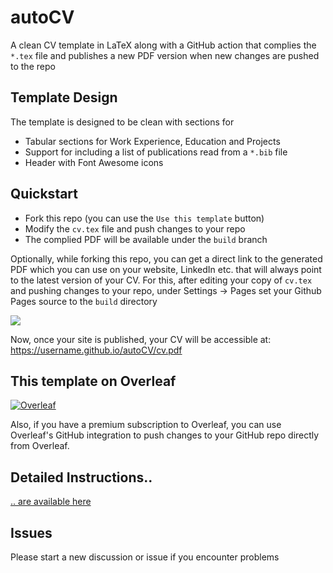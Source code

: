 # autoCV

A clean CV template in LaTeX along with a GitHub action that complies the `*.tex` file and publishes a new PDF version when new changes are pushed to the repo

## Template Design

The template is designed to be clean with sections for
- Tabular sections for Work Experience, Education and Projects
- Support for including a list of publications read from a `*.bib` file
- Header with Font Awesome icons

## Quickstart
- Fork this repo (you can use the `Use this template` button)
- Modify the `cv.tex` file and push changes to your repo
- The complied PDF will be available under the `build` branch

Optionally, while forking this repo, you can get a direct link to the generated PDF which you can use on your website, LinkedIn etc. that will always point to the latest version of your CV. For this, after editing your copy of `cv.tex` and pushing changes to your repo, under Settings -> Pages set your Github Pages source to the `build` directory

![](https://i.imgur.com/lwATw1o.png)

Now, once your site is published, your CV will be accessible at: https://username.github.io/autoCV/cv.pdf

## This template on Overleaf

<a href="https://www.overleaf.com/latex/templates/autocv/scfvqfpxncwb"><img alt="Overleaf" src="https://img.shields.io/badge/Overleaf-47A141.svg?style=for-the-badge&logo=Overleaf&logoColor=white"/></a>

Also, if you have a premium subscription to Overleaf, you can use Overleaf's GitHub integration to push changes to your GitHub repo directly from Overleaf.

## Detailed Instructions..

[.. are available here](https://github.com/jitinnair1/autoCV/wiki/How-to-use-autoCV:-Detailed-Instructions)

## Issues
Please start a new discussion or issue if you encounter problems

